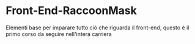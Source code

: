 # Front-End-RaccoonMask
Elementi base per imparare tutto ciò che riguarda il front-end, questo è il primo corso da seguire nell'intera carriera
